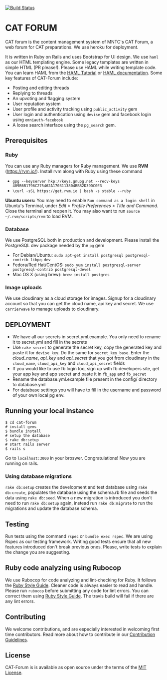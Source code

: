 [![Build Status](https://travis-ci.org/NIT-dgp/cat-forum.svg?branch=github_master)](https://travis-ci.org/NIT-dgp/cat-forum)

# CAT FORUM
CAT forum is the content management system of MNTC's CAT Forum, a web forum for CAT preparations. We use  heroku for deployment.

It is written in Ruby on Rails and uses Bootstrap for UI design. We use `haml` as our HTML templating engine. Some legacy templates are written in simple HTML (PR please!). Please use HAML while writing template code. You can learn HAML from the [HAML Tutorial](http://haml.info/tutorial.html) or [HAML documentation](http://haml.info/docs/yardoc/file.REFERENCE.html). Some key features of CAT-Forum include:

* Posting and editing threads
* Replying to threads
* An upvoting and flagging system
* User reputation system
* User profile and activity tracking using `public_activity` gem
* User login and authentication using `devise` gem and facebook login using `omniauth-facebook`
* A loose search interface using the `pg_search` gem.

## Prerequisites

### Ruby
You can use any Ruby managers for Ruby management. We use **RVM** (https://rvm.io/). Install rvm along with Ruby using these command

 * `gpg --keyserver hkp://keys.gnupg.net --recv-keys 409B6B1796C275462A1703113804BB82D39DC0E3`
 * `\curl -sSL https://get.rvm.io | bash -s stable --ruby`

 **Ubuntu users:** You may need to enable `Run command as a login shell` in Ubuntu's Terminal, under _Edit > Profile Preferences > Title and Command_. Close the terminal and reopen it. You may also want to run `source ~/.rvm/scripts/rvm` to load RVM.

### Database
We use PostgreSQL both in production and development. Please install the PostgreSQL dev package needed by the `pg` gem

* For Debian/Ubuntu: `sudo apt-get install postgresql postgresql-contrib libpq-dev`
* Fedora/Red Hat/CentOS: `sudo yum install postgresql-server postgresql-contrib postgresql-devel`
* Mac OS X (using brew): `brew install postgres`

### Image uploads
We use cloudinary as a cloud storage for images. Signup for a cloudinary account so that you can get the cloud name, api key and secret. We use `carrierwave` to manage uploads to cloudinary.

## DEPLOYMENT

* We have all our secrets in secret.yml.example. You only need to rename it to secret.yml and fill in the secrets
* Use `rake secret` to generate the secret key, copy the generated key and paste it for `devise_key`. Do the same for `secret_key_base`. Enter the _cloud_name_, _api_key_ and _api_secret_ that you got from cloudinary in the `cloud_name`, `cloud_api_key` and `cloud_api_secret` fields
* If you would like to use fb login too, sign up with fb developers site, get your app key and app secret and paste it in `fb_app` and `fb_secret`
* Rename the database.yml.example file present in the config/ directory to database.yml
* For database settings you will have to fill in the username and password of your own local pg env.

## Running your local instance

```
$ cd cat-forum
# install gems
$ bundle install
# setup the database
$ rake db:setup
# start rails server
$ rails s
```
Go to `localhost:3000` in your broswer. Congratulations! Now you are running on rails.

### Using database migrations
`rake db:setup` creates the development and test database using `rake db:create`, populates the database using the schema.rb file and seeds the data using `rake db:seed`. When a new migration is introduced you don't need to run `rake db:setup` again, instead run `rake db:migrate` to run the migrations and update the database schema.

## Testing
Run tests using the command `rspec` or `bundle exec rspec`. We are using Rspec as our testing framework. Writing good tests ensure that all new features introduced don't break previous ones. Please, write tests to explain the change you are suggesting.

## Ruby code analyzing using Rubocop
We use Rubocop for code analyzing and lint-checking for Ruby. It follows the [Ruby Style Guide](https://github.com/bbatsov/ruby-style-guide). Cleaner code is always easier to read and handle. Please run `rubocop` before submitting any code for lint errors. You can correct them using [Ruby Style Guide](https://github.com/bbatsov/ruby-style-guide). The travis build will fail if there are any lint errors.

## Contributing
We welcome contributions, and are especially interested in welcoming first time contributors. Read more about how to contribute in our [Contribution Guidelines](https://github.com/NIT-dgp/cat-forum/blob/github_master/CONTRIBUTING.md).

## License
CAT-Forum is is available as open source under the terms of the [MIT License](http://opensource.org/licenses/MIT).

